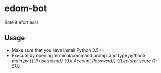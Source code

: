 # edom-bot
Rate it efortless!

## Usage
- Make sure that you have install Python 3.5++
- Execute by opening terminal/command prompt and type *python3 main.py {{UI username}} {{UI Account Password}} {{Lecturer score (1-5)}}*
